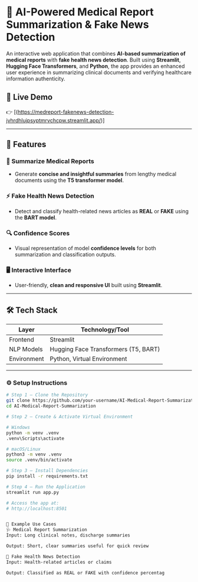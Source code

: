 # 🧠 AI-Powered Medical Report Summarization & Fake News Detection

An interactive web application that combines **AI-based summarization of medical reports** with **fake health news detection**. Built using **Streamlit**, **Hugging Face Transformers**, and **Python**, the app provides an enhanced user experience in summarizing clinical documents and verifying healthcare information authenticity.

## 🚀 Live Demo
👉 [(https://medreport-fakenews-detection-jvhrdhlujpsyptmrvchcpw.streamlit.app/)]

---

## 🚀 Features

### 🧾 Summarize Medical Reports
- Generate **concise and insightful summaries** from lengthy medical documents using the **T5 transformer model**.

### ⚡ Fake Health News Detection
- Detect and classify health-related news articles as **REAL** or **FAKE** using the **BART model**.

### 🔍 Confidence Scores
- Visual representation of model **confidence levels** for both summarization and classification outputs.

### 🖥️ Interactive Interface
- User-friendly, **clean and responsive UI** built using **Streamlit**.

---

## 🛠️ Tech Stack

| Layer        | Technology/Tool                            |
|--------------|---------------------------------------------|
| Frontend     | Streamlit                                  |
| NLP Models   | Hugging Face Transformers (T5, BART)       |
| Environment  | Python, Virtual Environment                |

---
### ⚙️ Setup Instructions

```bash
# Step 1 – Clone the Repository
git clone https://github.com/your-username/AI-Medical-Report-Summarization.git
cd AI-Medical-Report-Summarization

# Step 2 – Create & Activate Virtual Environment

# Windows
python -m venv .venv
.venv\Scripts\activate

# macOS/Linux
python3 -m venv .venv
source .venv/bin/activate

# Step 3 – Install Dependencies
pip install -r requirements.txt

# Step 4 – Run the Application
streamlit run app.py

# Access the app at:
# http://localhost:8501


🎯 Example Use Cases
🩺 Medical Report Summarization
Input: Long clinical notes, discharge summaries

Output: Short, clear summaries useful for quick review

📰 Fake Health News Detection
Input: Health-related articles or claims

Output: Classified as REAL or FAKE with confidence percentag
